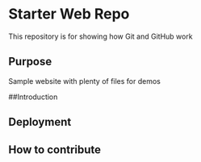 # Starter Web Repo

This repository is for showing how Git and GitHub work

## Purpose

Sample website with plenty of files for demos

##Introduction

## Deployment

## How to contribute
